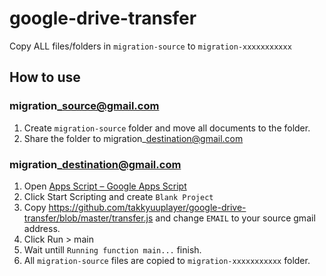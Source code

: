 # google-drive-transfer

Copy ALL files/folders in `migration-source` to `migration-xxxxxxxxxxx`

## How to use

### migration\_source@gmail.com

1. Create `migration-source` folder and move all documents to the folder.
1. Share the folder to migration\_destination@gmail.com

### migration\_destination@gmail.com

1. Open [Apps Script – Google Apps Script](https://www.google.com/script/start/)
1. Click Start Scripting and create `Blank Project`
1. Copy https://github.com/takkyuuplayer/google-drive-transfer/blob/master/transfer.js and change `EMAIL` to your source gmail address.
1. Click Run > main
1. Wait untill `Running function main...` finish.
1. All `migration-source` files are copied to `migration-xxxxxxxxxxx` folder.

